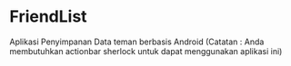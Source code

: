 FriendList
==========

Aplikasi Penyimpanan Data teman berbasis Android
(Catatan : Anda membutuhkan actionbar sherlock untuk dapat menggunakan aplikasi ini)
